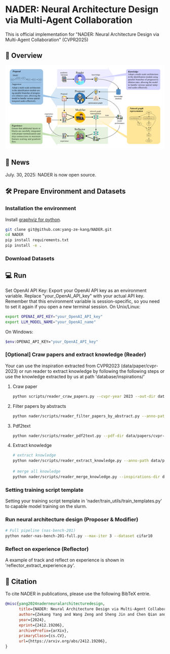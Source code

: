 # NADER: Neural Architecture Design via Multi-Agent Collaboration

This is official implementation for "NADER: Neural Architecture Design via Multi-Agent Collaboration" (CVPR2025)

## 📖 Overview

<p align="center">
  <img src='docs/nader.png' width=600>
</p>

## 🎉 News

July. 30, 2025: NADER is now open source.

## 🛠️ Prepare Environment and Datasets

### Installation the environment

Install [graphviz for python](https://github.com/xflr6/graphviz).

```bash
git clone git@github.com:yang-ze-kang/NADER.git
cd NADER
pip install requirements.txt
pip install -e .
```

### Download Datasets

## 💻️ Run

Set OpenAI API Key: Export your OpenAI API key as an environment variable. Replace "your_OpenAI_API_key" with your actual API key. Remember that this environment variable is session-specific, so you need to set it again if you open a new terminal session. On Unix/Linux:
```bash
export OPENAI_API_KEY="your_OpenAI_API_key"
export LLM_MODEL_NAME="your_OpenAI_name"
```
On Windows:
```bash
$env:OPENAI_API_KEY="your_OpenAI_API_key"
```

### [Optional] Craw papers and extract knowledge (Reader)
Your can use the inspiration extracted from CVPR2023 (data/paper/cvpr-2023) or run reader to extract knowledge by following the following steps or use the knowledge extracted by us at path 'database/inspirations/'
1. Craw paper
   ```bash
   python scripts/reader_craw_papers.py --cvpr-year 2023 --out-dir data/papers
   ```

2. Filter papers by abstracts
   ```bash
   python nader/scripts/reader_filter_papers_by_abstract.py --anno-path data/papers/cvpr-2023/annotations.json --abstract-dir data/papers/cvpr-2023/abstracts --anno-out-path data/papers/cvpr-2023/annotations_filted.json
   ```

3. Pdf2text
   ```bash
   python nader/scripts/reader_pdf2text.py --pdf-dir data/papers/cvpr-2023/papers --txt-dir data/papers/cvpr-2023/txts --token_num_path data/papers/cvpr-2023/txt_token_nums.txt
   ```

4. Extract knowledge
   ```bash
   # extract knowledge
   python nader/scripts/reader_extract_knowledge.py --anno-path data/papers/cvpr-2023/annotations_filted.json --txt-dir data/papers/cvpr-2023/txts --out-dir data/papers/cvpr-2023/txts_inspirations

   # merge all knowledge
   python nader/scripts/reader_merge_knowledge.py --inspirations-dir data/papers/cvpr-2023/txts_inspirations --out-path data/papers/cvpr-2023/inspirations.json
   ```

### Setting training script template
Setting your training script template in 'nader/train_utils/train_templates.py' to capable model training on the slurm.

### Run neural architecture design (Proposer & Modifier)
```bash
# Full pipeline (nas-bench-201)
python nader-nas-bench-201-full.py --max-iter 3 --dataset cifar10
```
### Reflect on experience (Reflector)
A example of track and reflect on experience is shown in 'reflector_extract_experience.py'.


## 📝 Citation
To cite NADER in publications, please use the following BibTeX entrie.
```bibtex
@misc{yang2024naderneuralarchitecturedesign,
      title={NADER: Neural Architecture Design via Multi-Agent Collaboration}, 
      author={Zekang Yang and Wang Zeng and Sheng Jin and Chen Qian and Ping Luo and Wentao Liu},
      year={2024},
      eprint={2412.19206},
      archivePrefix={arXiv},
      primaryClass={cs.CV},
      url={https://arxiv.org/abs/2412.19206}, 
}
```
